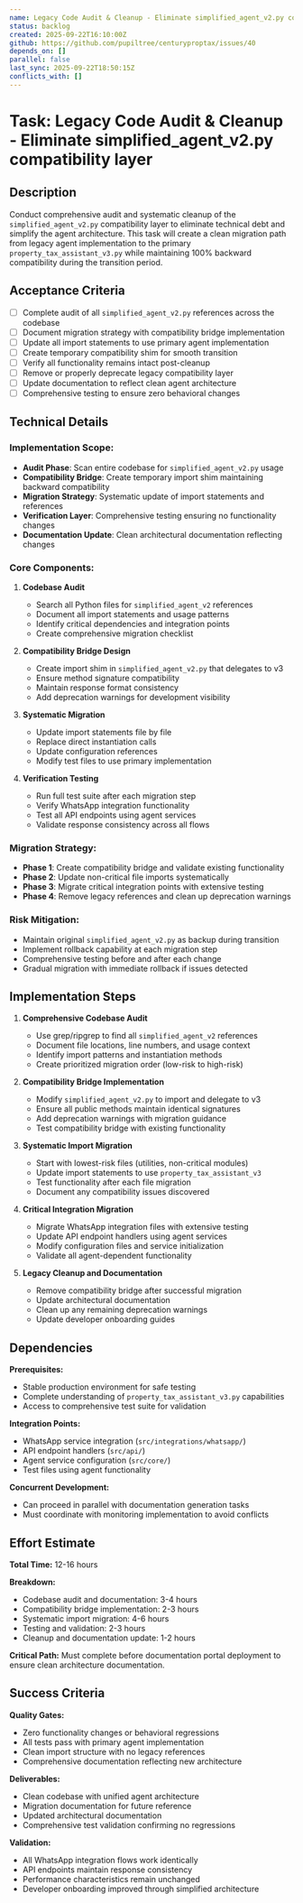 ```yaml
---
name: Legacy Code Audit & Cleanup - Eliminate simplified_agent_v2.py compatibility layer
status: backlog
created: 2025-09-22T16:10:00Z
github: https://github.com/pupiltree/centuryproptax/issues/40
depends_on: []
parallel: false
last_sync: 2025-09-22T18:50:15Z
conflicts_with: []
---
```


# Task: Legacy Code Audit & Cleanup - Eliminate simplified_agent_v2.py compatibility layer

## Description

Conduct comprehensive audit and systematic cleanup of the `simplified_agent_v2.py` compatibility layer to eliminate technical debt and simplify the agent architecture. This task will create a clean migration path from legacy agent implementation to the primary `property_tax_assistant_v3.py` while maintaining 100% backward compatibility during the transition period.

## Acceptance Criteria

- [ ] Complete audit of all `simplified_agent_v2.py` references across the codebase
- [ ] Document migration strategy with compatibility bridge implementation
- [ ] Update all import statements to use primary agent implementation
- [ ] Create temporary compatibility shim for smooth transition
- [ ] Verify all functionality remains intact post-cleanup
- [ ] Remove or properly deprecate legacy compatibility layer
- [ ] Update documentation to reflect clean agent architecture
- [ ] Comprehensive testing to ensure zero behavioral changes

## Technical Details

### Implementation Scope:
- **Audit Phase**: Scan entire codebase for `simplified_agent_v2.py` usage
- **Compatibility Bridge**: Create temporary import shim maintaining backward compatibility
- **Migration Strategy**: Systematic update of import statements and references
- **Verification Layer**: Comprehensive testing ensuring no functionality changes
- **Documentation Update**: Clean architectural documentation reflecting changes

### Core Components:

1. **Codebase Audit**
   - Search all Python files for `simplified_agent_v2` references
   - Document all import statements and usage patterns
   - Identify critical dependencies and integration points
   - Create comprehensive migration checklist

2. **Compatibility Bridge Design**
   - Create import shim in `simplified_agent_v2.py` that delegates to v3
   - Ensure method signature compatibility
   - Maintain response format consistency
   - Add deprecation warnings for development visibility

3. **Systematic Migration**
   - Update import statements file by file
   - Replace direct instantiation calls
   - Update configuration references
   - Modify test files to use primary implementation

4. **Verification Testing**
   - Run full test suite after each migration step
   - Verify WhatsApp integration functionality
   - Test all API endpoints using agent services
   - Validate response consistency across all flows

### Migration Strategy:
- **Phase 1**: Create compatibility bridge and validate existing functionality
- **Phase 2**: Update non-critical file imports systematically
- **Phase 3**: Migrate critical integration points with extensive testing
- **Phase 4**: Remove legacy references and clean up deprecation warnings

### Risk Mitigation:
- Maintain original `simplified_agent_v2.py` as backup during transition
- Implement rollback capability at each migration step
- Comprehensive testing before and after each change
- Gradual migration with immediate rollback if issues detected

## Implementation Steps

1. **Comprehensive Codebase Audit**
   - Use grep/ripgrep to find all `simplified_agent_v2` references
   - Document file locations, line numbers, and usage context
   - Identify import patterns and instantiation methods
   - Create prioritized migration order (low-risk to high-risk)

2. **Compatibility Bridge Implementation**
   - Modify `simplified_agent_v2.py` to import and delegate to v3
   - Ensure all public methods maintain identical signatures
   - Add deprecation warnings with migration guidance
   - Test compatibility bridge with existing functionality

3. **Systematic Import Migration**
   - Start with lowest-risk files (utilities, non-critical modules)
   - Update import statements to use `property_tax_assistant_v3`
   - Test functionality after each file migration
   - Document any compatibility issues discovered

4. **Critical Integration Migration**
   - Migrate WhatsApp integration files with extensive testing
   - Update API endpoint handlers using agent services
   - Modify configuration files and service initialization
   - Validate all agent-dependent functionality

5. **Legacy Cleanup and Documentation**
   - Remove compatibility bridge after successful migration
   - Update architectural documentation
   - Clean up any remaining deprecation warnings
   - Update developer onboarding guides

## Dependencies

**Prerequisites:**
- Stable production environment for safe testing
- Complete understanding of `property_tax_assistant_v3.py` capabilities
- Access to comprehensive test suite for validation

**Integration Points:**
- WhatsApp service integration (`src/integrations/whatsapp/`)
- API endpoint handlers (`src/api/`)
- Agent service configuration (`src/core/`)
- Test files using agent functionality

**Concurrent Development:**
- Can proceed in parallel with documentation generation tasks
- Must coordinate with monitoring implementation to avoid conflicts

## Effort Estimate

**Total Time:** 12-16 hours

**Breakdown:**
- Codebase audit and documentation: 3-4 hours
- Compatibility bridge implementation: 2-3 hours
- Systematic import migration: 4-6 hours
- Testing and validation: 2-3 hours
- Cleanup and documentation update: 1-2 hours

**Critical Path:** Must complete before documentation portal deployment to ensure clean architecture documentation.

## Success Criteria

**Quality Gates:**
- Zero functionality changes or behavioral regressions
- All tests pass with primary agent implementation
- Clean import structure with no legacy references
- Comprehensive documentation reflecting new architecture

**Deliverables:**
- Clean codebase with unified agent architecture
- Migration documentation for future reference
- Updated architectural documentation
- Comprehensive test validation confirming no regressions

**Validation:**
- All WhatsApp integration flows work identically
- API endpoints maintain response consistency
- Performance characteristics remain unchanged
- Developer onboarding improved through simplified architecture